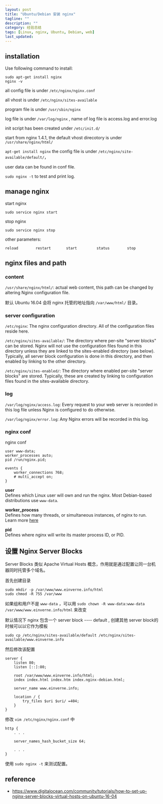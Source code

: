 ```yaml
---
layout: post
title: "Ubuntu/Debian 安装 nginx"
tagline: ""
description: ""
category: 经验总结
tags: [Linux, nginx, Ubuntu, Debian, web]
last_updated: 
---
```



## installation
Use following command to install:

    sudo apt-get install nginx
    nginx -v 

all config file is under `/etc/nginx/nginx.conf` 

all vhost is under `/etc/nginx/sites-available`

program file is under `/usr/sbin/nginx`

log file is under `/var/log/nginx` , name of log file is access.log and error.log

init script has been created under `/etc/init.d/`

start from nginx 1.4.1, the default vhost direcotory is under `/usr/share/nginx/html/`

`apt-get install nginx` the config file is under `/etc/nginx/site-available/default/`，

user data can be found in conf file.

`sudo nginx -t` to test and print log.

## manage nginx

start nginx

    sudo service nginx start

stop nginx

    sudo service nginx stop

other parameters:

    reload        restart       start         status        stop


## nginx files and path

### content

`/usr/share/nginx/html/`: actual web content, this path can be changed by altering Nginx configuration file.

默认 Ubuntu 16.04 会将 nginx 托管的地址指向 `/var/www/html/` 目录。

### server configuration

`/etc/nginx`: The nginx configuration directory. All of the configuration files reside here.

`/etc/nginx/sites-available/`: The directory where per-site "server blocks" can be stored. Nginx will not use the configuration files found in this directory unless they are linked to the sites-enabled directory (see below). Typically, all server block configuration is done in this directory, and then enabled by linking to the other directory.

`/etc/nginx/sites-enabled/`: The directory where enabled per-site "server blocks" are stored. Typically, these are created by linking to configuration files found in the sites-available directory.

### log
`/var/log/nginx/access.log`: Every request to your web server is recorded in this log file unless Nginx is configured to do otherwise.

`/var/log/nginx/error.log`: Any Nginx errors will be recorded in this log.

### nginx conf
nginx conf

    user www-data;
    worker_processes auto;
    pid /run/nginx.pid;

    events {
        worker_connections 768;
        # multi_accept on;
    }

**user**  
Defines which Linux user will own and run the nginx. Most Debian-based distributions use `www-data`.

**worker_process**  
Defines how many threads, or simultaneous instances, of nginx to run. Learn more [here](http://wiki.nginx.org/CoreModule#worker_processes)

**pid**  
Defines where nginx will write its master process ID, or PID.

## 设置 Nginx Server Blocks
Server Blocks 类似 Apache Virtual Hosts 概念，作用就是通过配置让同一台机器同时托管多个域名。

首先创建目录

    sudo mkdir -p /var/www/www.einverne.info/html
    sudo chmod -R 755 /var/www

如果组和用户不是 `www-data` ，可以用 `sudo chown -R www-data:www-data /var/www/www.einverne.info/html` 来改变

默认情况下 nginx 包含一个 server block ---- default , 创建其他 server block的时候可以以它作为模板

    sudo cp /etc/nginx/sites-available/default /etc/nginx/sites-available/www.einverne.info

然后修改该配置

```
server {
    listen 80;
    listen [::]:80;

    root /var/www/www.einverne.info/html;
    index index.html index.htm index.nginx-debian.html;

    server_name www.einverne.info;

    location / {
        try_files $uri $uri/ =404;
    }
}
```

修改 `vim /etc/nginx/nginx.conf` 中

```
http {
    . . .

    server_names_hash_bucket_size 64;

    . . .
}
```

使用 `sudo nginx -t` 来测试配置。


## reference

- <https://www.digitalocean.com/community/tutorials/how-to-set-up-nginx-server-blocks-virtual-hosts-on-ubuntu-16-04>
